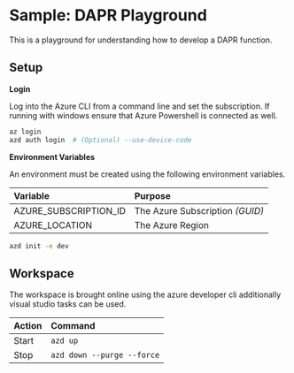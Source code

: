 # Sample: DAPR Playground

This is a playground for understanding how to develop a DAPR function.

## Setup

__Login__

Log into the Azure CLI from a command line and set the subscription. 
If running with windows ensure that Azure Powershell is connected as well.

```bash
az login
azd auth login  # (Optional) --use-device-code
```

__Environment Variables__

An environment must be created using the following environment variables.

| Variable                  | Purpose |
| :-------                  | :------ |
| AZURE_SUBSCRIPTION_ID     | The Azure Subscription _(GUID)_ |
| AZURE_LOCATION            | The Azure Region |


```bash
azd init -e dev
```

## Workspace

The workspace is brought online using the azure developer cli additionally visual studio tasks can be used.

| Action    | Command  |
| :-------  | :------  |
| Start     | `azd up` |
| Stop      | `azd down --purge --force` |

